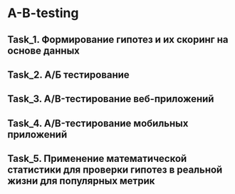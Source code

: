 # A-B-testing

## Task_1. Формирование гипотез и их скоринг на основе данных
## Task_2. А/Б тестирование
## Task_3. A/B-тестирование веб-приложений
## Task_4. A/B-тестирование мобильных приложений
## Task_5. Применение математической статистики для проверки гипотез в реальной жизни для популярных метрик